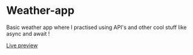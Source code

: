 # Weather-app

Basic weather app where I practised using API's and other cool stuff like async and await !

<a href="https://jonthejon10.github.io/Weather-app/">Live preview</a>